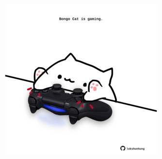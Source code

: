 <!-- built at 20/07/2025, 17:00:34 UTC -->
<p align="center">
  <img width="500" height="500" src="./ReadmeImage.svg">
</p>
